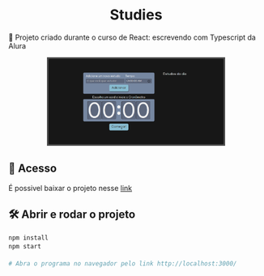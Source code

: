 <h1 align="center">Studies</h1>

:book: Projeto criado durante o curso de React: escrevendo com Typescript da Alura

<div align="center">
  <img src="screencapture.png" alt="Imagem do Studies" width="70%">
</div>

## 📁 Acesso
É possivel baixar o projeto nesse <a href="https://github.com/lucash-barbosa/Studies/archive/refs/heads/master.zip">link</a>

## 🛠️ Abrir e rodar o projeto

```bash
npm install
npm start

# Abra o programa no navegador pelo link http://localhost:3000/
```
